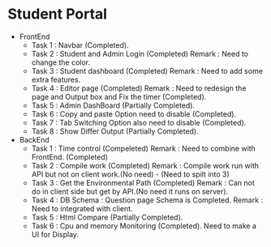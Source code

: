 # Student Portal
* FrontEnd
    * Task 1 : Navbar (Completed).
    * Task 2 : Student and Admin Login (Completed) Remark : Need to change the color.
    * Task 3 : Student dashboard (Completed) Remark : Need to add some extra features.
    * Task 4 : Editor page (Completed) Remark : Need to redesign the page and Output box and Fix the timer (Completed).
    * Task 5 : Admin DashBoard (Partially Completed).
    * Task 6 : Copy and paste Option need to disable (Completed).
    * Task 7 : Tab Switching Option also need to disable (Completed).
    * Task 8 : Show Differ Output (Partially Completed).
* BackEnd
    * Task 1 : Time control (Compeleted) Remark : Need to combine with FrontEnd. (Completed)
    * Task 2 : Compile work (Completed) Remark : Compile work run with API but not on client work.(No need) - (Need to spilt into 3)
    * Task 3 : Get the Environmental Path (Completed) Remark : Can not do in client side but get by API.(No need it runs on server).
    * Task 4 : DB Schema : Question page Schema is Completed. Remark : Need to integrated with client.
    * Task 5 : Html Compare (Partially Completed).
    * Task 6 : Cpu and memory Monitoring (Completed). Need to make a UI for Display.
